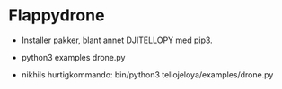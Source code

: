 # Flappydrone

- Installer pakker, blant annet DJITELLOPY med pip3.
- python3 examples drone.py

- nikhils hurtigkommando:
  bin/python3 tellojeloya/examples/drone.py
